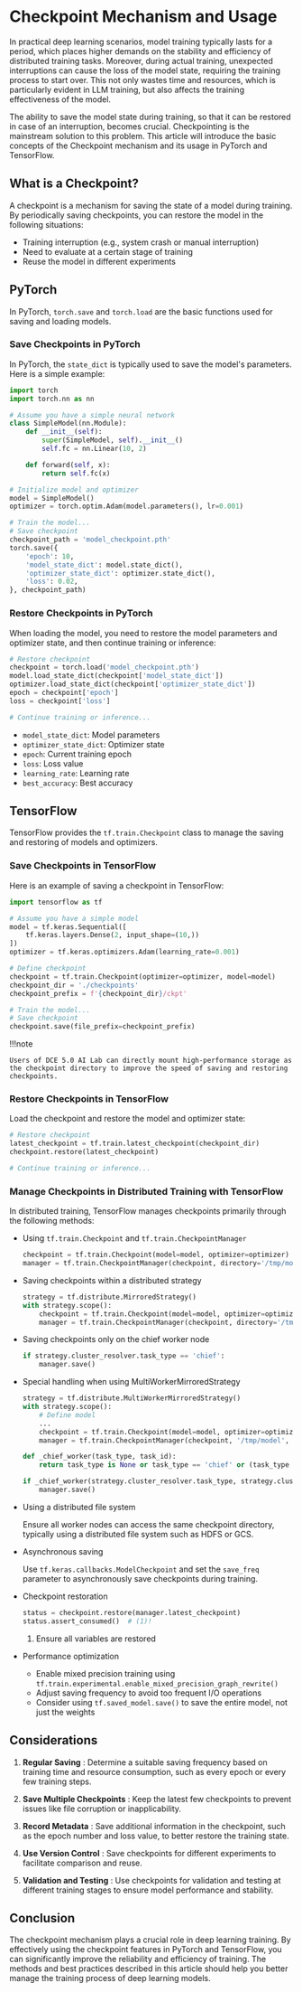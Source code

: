 # Checkpoint Mechanism and Usage

In practical deep learning scenarios, model training typically lasts for a period, which places higher demands on the stability and efficiency of distributed training tasks. Moreover, during actual training, unexpected interruptions can cause the loss of the model state, requiring the training process to start over. This not only wastes time and resources, which is particularly evident in LLM training, but also affects the training effectiveness of the model.

The ability to save the model state during training, so that it can be restored in case of an interruption, becomes crucial. Checkpointing is the mainstream solution to this problem. This article will introduce the basic concepts of the Checkpoint mechanism and its usage in PyTorch and TensorFlow.

## What is a Checkpoint?

A checkpoint is a mechanism for saving the state of a model during training. By periodically saving checkpoints, you can restore the model in the following situations:

- Training interruption (e.g., system crash or manual interruption)
- Need to evaluate at a certain stage of training
- Reuse the model in different experiments

## PyTorch

In PyTorch, `torch.save` and `torch.load` are the basic functions used for saving and loading models.

### Save Checkpoints in PyTorch

In PyTorch, the `state_dict` is typically used to save the model's parameters. Here is a simple example:

```python
import torch
import torch.nn as nn

# Assume you have a simple neural network
class SimpleModel(nn.Module):
    def __init__(self):
        super(SimpleModel, self).__init__()
        self.fc = nn.Linear(10, 2)

    def forward(self, x):
        return self.fc(x)

# Initialize model and optimizer
model = SimpleModel()
optimizer = torch.optim.Adam(model.parameters(), lr=0.001)

# Train the model...
# Save checkpoint
checkpoint_path = 'model_checkpoint.pth'
torch.save({
    'epoch': 10,
    'model_state_dict': model.state_dict(),
    'optimizer_state_dict': optimizer.state_dict(),
    'loss': 0.02,
}, checkpoint_path)
```

### Restore Checkpoints in PyTorch

When loading the model, you need to restore the model parameters and optimizer state, and then continue training or inference:

```python
# Restore checkpoint
checkpoint = torch.load('model_checkpoint.pth')
model.load_state_dict(checkpoint['model_state_dict'])
optimizer.load_state_dict(checkpoint['optimizer_state_dict'])
epoch = checkpoint['epoch']
loss = checkpoint['loss']

# Continue training or inference...
```

- `model_state_dict`: Model parameters
- `optimizer_state_dict`: Optimizer state
- `epoch`: Current training epoch
- `loss`: Loss value
- `learning_rate`: Learning rate
- `best_accuracy`: Best accuracy

## TensorFlow

TensorFlow provides the `tf.train.Checkpoint` class to manage the saving and restoring of models and optimizers.

### Save Checkpoints in TensorFlow

Here is an example of saving a checkpoint in TensorFlow:

```python
import tensorflow as tf

# Assume you have a simple model
model = tf.keras.Sequential([
    tf.keras.layers.Dense(2, input_shape=(10,))
])
optimizer = tf.keras.optimizers.Adam(learning_rate=0.001)

# Define checkpoint
checkpoint = tf.train.Checkpoint(optimizer=optimizer, model=model)
checkpoint_dir = './checkpoints'
checkpoint_prefix = f'{checkpoint_dir}/ckpt'

# Train the model...
# Save checkpoint
checkpoint.save(file_prefix=checkpoint_prefix)
```

!!!note

    Users of DCE 5.0 AI Lab can directly mount high-performance storage as the checkpoint directory to improve the speed of saving and restoring checkpoints.

### Restore Checkpoints in TensorFlow

Load the checkpoint and restore the model and optimizer state:

```python
# Restore checkpoint
latest_checkpoint = tf.train.latest_checkpoint(checkpoint_dir)
checkpoint.restore(latest_checkpoint)

# Continue training or inference...
```

### Manage Checkpoints in Distributed Training with TensorFlow

In distributed training, TensorFlow manages checkpoints primarily through the following methods:

- Using `tf.train.Checkpoint` and `tf.train.CheckpointManager`

    ```python
    checkpoint = tf.train.Checkpoint(model=model, optimizer=optimizer)
    manager = tf.train.CheckpointManager(checkpoint, directory='/tmp/model', max_to_keep=3)
    ```

- Saving checkpoints within a distributed strategy

    ```python
    strategy = tf.distribute.MirroredStrategy()
    with strategy.scope():
        checkpoint = tf.train.Checkpoint(model=model, optimizer=optimizer)
        manager = tf.train.CheckpointManager(checkpoint, directory='/tmp/model', max_to_keep=3)
    ```

- Saving checkpoints only on the chief worker node

    ```python
    if strategy.cluster_resolver.task_type == 'chief':
        manager.save()
    ```

- Special handling when using MultiWorkerMirroredStrategy

    ```python
    strategy = tf.distribute.MultiWorkerMirroredStrategy()
    with strategy.scope():
        # Define model
        ...
        checkpoint = tf.train.Checkpoint(model=model, optimizer=optimizer)
        manager = tf.train.CheckpointManager(checkpoint, '/tmp/model', max_to_keep=3)
    
    def _chief_worker(task_type, task_id):
        return task_type is None or task_type == 'chief' or (task_type == 'worker' and task_id == 0)
    
    if _chief_worker(strategy.cluster_resolver.task_type, strategy.cluster_resolver.task_id):
        manager.save()
    ```

- Using a distributed file system

    Ensure all worker nodes can access the same checkpoint directory, typically using a distributed file system such as HDFS or GCS.

- Asynchronous saving

    Use `tf.keras.callbacks.ModelCheckpoint` and set the `save_freq` parameter to asynchronously save checkpoints during training.

- Checkpoint restoration

    ```python
    status = checkpoint.restore(manager.latest_checkpoint)
    status.assert_consumed()  # (1)!
    ```

    1. Ensure all variables are restored

- Performance optimization

    - Enable mixed precision training using `tf.train.experimental.enable_mixed_precision_graph_rewrite()`
    - Adjust saving frequency to avoid too frequent I/O operations
    - Consider using `tf.saved_model.save()` to save the entire model, not just the weights

## Considerations

1. **Regular Saving** : Determine a suitable saving frequency based on training time and resource consumption, such as every epoch or every few training steps.

2. **Save Multiple Checkpoints** : Keep the latest few checkpoints to prevent issues like file corruption or inapplicability.

3. **Record Metadata** : Save additional information in the checkpoint, such as the epoch number and loss value, to better restore the training state.

4. **Use Version Control** : Save checkpoints for different experiments to facilitate comparison and reuse.

5. **Validation and Testing** : Use checkpoints for validation and testing at different training stages to ensure model performance and stability.

## Conclusion

The checkpoint mechanism plays a crucial role in deep learning training. By effectively using the checkpoint features in PyTorch and TensorFlow, you can significantly improve the reliability and efficiency of training. The methods and best practices described in this article should help you better manage the training process of deep learning models.
